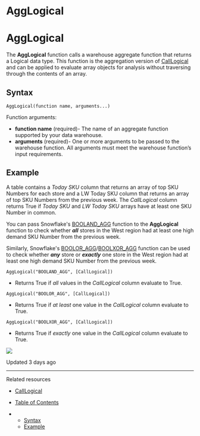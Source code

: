 # AggLogical

# AggLogical

The **AggLogical** function calls a warehouse aggregate function that returns a Logical data type. This function is the aggregation version of [CallLogical](/docs/calllogical) and can be applied to evaluate array objects for analysis without traversing through the contents of an array.

## Syntax

```
AggLogical(function name, arguments...)
```

Function arguments:

* **function name** (required)- The name of an aggregate function supported by your data warehouse.
* **arguments** (required)- One or more arguments to be passed to the warehouse function. All arguments must meet the warehouse function’s input requirements.

## Example

A table contains a *Today SKU* column that returns an array of top SKU Numbers for each store and a LW Today SKU column that returns an array of top SKU Numbers from the previous week. The *CallLogical* column returns True if *Today SKU* and *LW Today SKU* arrays have at least one SKU Number in common.

You can pass Snowflake's [BOOLAND\_AGG](https://docs.snowflake.com/en/sql-reference/functions/booland_agg) function to the **AggLogical** function to check whether ***all*** stores in the West region had at least one high demand SKU Number from the previous week.

Similarly, Snowflake's [BOOLOR\_AGG](https://docs.snowflake.com/en/sql-reference/functions/boolor_agg)/[BOOLXOR\_AGG](https://docs.snowflake.com/en/sql-reference/functions/boolxor_agg) function can be used to check whether ***any*** store or ***exactly*** one store in the West region had at least one high demand SKU Number from the previous week.

```
AggLogical("BOOLAND_AGG", [CallLogical])
```

* Returns True if *all* values in the *CallLogical* column evaluate to True.

```
AggLogical("BOOLOR_AGG", [CallLogical])
```

* Returns True if *at least* one value in the *CallLogical* column evaluate to True.

```
AggLogical("BOOLXOR_AGG", [CallLogical])
```

* Returns True if *exactly* one value in the *CallLogical* column evaluate to True.

![](https://files.readme.io/229c4de-Screen_Shot_2023-04-28_at_2.36.06_PM.png)

Updated 3 days ago

---

Related resources

* [CallLogical](/docs/calllogical)

* [Table of Contents](#)
* + [Syntax](#syntax)
  + [Example](#example)